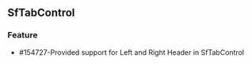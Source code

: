 ## SfTabControl

### Feature

* \#154727-Provided support for Left and Right Header in SfTabControl


